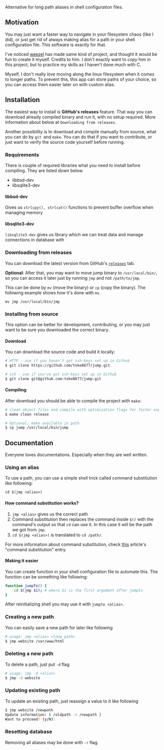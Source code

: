 Alternative for long path aliases in shell configuration files.

## Motivation
You may just want a faster way to navigate in your filesystem chaos (like I did), or just get rid of always making alias for a path in your shell configuration file. This software is exactly for that.

I've noticed [weezel](https://github.com/weezel) has made same kind of project, and thought it would be fun to create it myself.
Credits to him. 
I don't exactly want to *copy* him in this project, but to practice my skills as I haven't done much with C.

Myself, I don't really _love_ moving along the linux filesystem when it comes to longer paths.
To prevent this, this app can store paths of your choice, so you can access them easier later on with custom alias.

## Installation 

The easiest way to install is __GitHub's releases__ feature. 
That way you can download already compiled binary and run it, with no setup required. 
More information about below at `Downloading from releases`.

Another possibility is to download and compile manually from source, what you can do by `git `and `make`.
You can do that if you want to contribute, or just want to verify the source code yourself before running.  

### Requirements

There is couple of required libraries what you need to install before compiling. They are listed down below.

- libbsd-dev
- libsqlite3-dev

#### libbsd-dev

Gives us `strlcpy(), strlcat()` functions to prevent buffer overflow when managing memory

#### libsqlite3-dev

`libsqlite3-dev` gives us library which we can treat data and manage connections in database with

### Downloading from releases

You can download the latest version from GitHub's [`releases`](https://github.com/toke8677/jump/releases) tab.

**Optional**: After that, you may want to move jump binary to `/usr/local/bin/`, so you can access it later just by running `jmp` and not `/path/to/jmp`.

This can be done by `mv` (move the binary) or `cp` (copy the binary). The following example shows how it's done with `mv`.

`mv jmp /usr/local/bin/jmp`

### Installing from source
This option can be better for development, contributing, or you may just want to be sure you downloaded the correct binary. 

#### Download
You can download the source code and build it locally:

```sh
# HTTP - use if you haven't got ssh-keys set up in Github
$ git clone https://github.com/toke8677/jump.git

# ssh - use if you've got ssh-keys set up in Github
$ git clone git@github.com:toke8677/jump.git
```

#### Compiling
After download you should be able to compile the project with `make`:

```sh
# clean object files and compile with optimization flags for faster experience
$ make clean release

# Optional: make available in path
$ cp jump /usr/local/bin/jump
```

## Documentation
Everyone loves documentations. Especially when they are well written.

### Using an alias
To use a path, you can use a simple shell trick called command substitution like following:

```shell
cd $(jmp <alias>)
```

#### How command substitution works?

1. `jmp <alias>` gives us the correct path
2. Command substitution then replaces the command inside `$()` with the command's output so that `cd` can use it. In this case it will be the path we got from `jmp`.
3. `cd $(jmp <alias>)` is translated to `cd /path/`.

For more information about command substitution, check [this](https://www.linuxjournal.com/article/7385) article's "command substitution" entry.

#### Making it easier

You can create function in your shell configuration file to automate this. 
The function can be something like following:

```sh
function jumpTo() {
	cd $(jmp $1); # where $1 is the first argument after jumpto
}
```

After reinitializing shell you may use it with `jumpto <alias>`.

### Creating a new path

You can easily save a new path for later like following

```sh
# usage: jmp <alias> <long path> 
$ jmp website /var/www/html 
```

### Deleting a new path
To delete a path, just put `-d` flag

```sh
# usage: jmp -d <alias>
$ jmp -d website
```

### Updating existing path
To update an existing path, just reassign a value to it like following

```sh
$ jmp website /newpath
Update information: [ /oldpath -> /newpath ]
Want to proceed? (y/N):
```

### Resetting database
Removing all aliases may be done with `-r` flag. 
